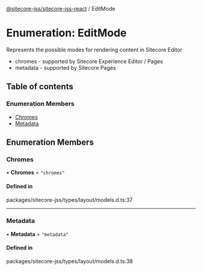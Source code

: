 [@sitecore-jss/sitecore-jss-react](../README.md) / EditMode

# Enumeration: EditMode

Represents the possible modes for rendering content in Sitecore Editor
- chromes - supported by Sitecore Experience Editor / Pages
- metadata - supported by Sitecore Pages

## Table of contents

### Enumeration Members

- [Chromes](EditMode.md#chromes)
- [Metadata](EditMode.md#metadata)

## Enumeration Members

### Chromes

• **Chromes** = ``"chromes"``

#### Defined in

packages/sitecore-jss/types/layout/models.d.ts:37

___

### Metadata

• **Metadata** = ``"metadata"``

#### Defined in

packages/sitecore-jss/types/layout/models.d.ts:38
